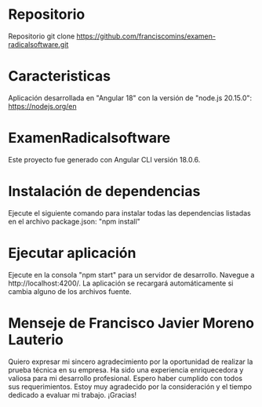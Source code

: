 # Repositorio
Repositorio git clone https://github.com/franciscomins/examen-radicalsoftware.git

# Caracteristicas
Aplicación desarrollada en "Angular 18" con la versión de "node.js 20.15.0": https://nodejs.org/en


# ExamenRadicalsoftware
Este proyecto fue generado con Angular CLI versión 18.0.6.

# Instalación de dependencias
Ejecute el siguiente comando para instalar todas las dependencias listadas en el archivo package.json: "npm install" 

# Ejecutar aplicación 
Ejecute en la consola "npm start" para un servidor de desarrollo. Navegue a http://localhost:4200/. La aplicación se recargará automáticamente si cambia alguno de los archivos fuente.


# Menseje de Francisco Javier Moreno Lauterio

Quiero expresar mi sincero agradecimiento por la oportunidad de realizar la prueba técnica en su empresa. Ha sido una experiencia enriquecedora y valiosa para mi desarrollo profesional. Espero haber cumplido con todos sus requerimientos. Estoy muy agradecido por la consideración y el tiempo dedicado a evaluar mi trabajo. ¡Gracias!

